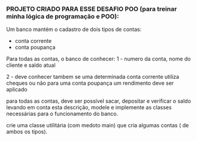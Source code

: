 ### PROJETO CRIADO PARA ESSE DESAFIO POO (para treinar minha lógica de programação e POO):

Um banco mantém o cadastro de dois tipos de contas:
- conta corrente
- conta poupança
  
Para todas as contas, o banco de conhecer:
1 - numero da conta, nome do cliente e saldo atual

2 - deve conhecer tambem se uma determinada conta corrente utiliza cheques ou não para uma conta poupança um rendimento deve ser aplicado

para todas as contas, deve ser possível sacar, depositar e verificar o saldo levando em conta esta descrição, modele e implemente as classes necessárias para o funcionamento do banco.

crie uma classe utilitária (com medoto main) que cria algumas contas ( de ambos os tipos).
